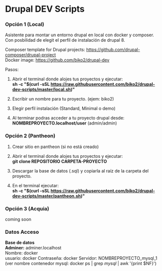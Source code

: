 # Drupal DEV Scripts

### Opción 1 (Local) ###

Asistente para montar un entorno drupal en local con docker y composer.
Con posbilidad de elegit el perfil de instalación de drupal 8.

Composer template for Drupal projects: https://github.com/drupal-composer/drupal-project    
Docker image: https://github.com/biko2/drupal-dev

Pasos:

1. Abrir el terminal donde alojes tus proyectos y ejecutar:  
   **sh -c "$(curl -sSL https://raw.githubusercontent.com/biko2/drupal-dev-scripts/master/local.sh)"**
   
2. Escribir un nombre para tu proyecto. (ejem: biko2)

3. Elegir perfil instalación (Standard, Minimal o demo)

4. Al terminar podras acceder a tu proyecto drupal desde:  
   **NOMBREPROYECTO.localhost/user** (admin/admin)



### Opción 2 (Pantheon) ###

1. Crear sitio en pantheon (si no está creado)

2. Abrir el terminal donde alojes tus proyectos y ejecutar:  
   **git clone REPOSITORIO CARPETA-PROYECTO**

3. Descargar la base de datos (.sql) y copiarla al raíz de la carpeta del proyecto.

4. En el terminal ejecutar:  
   **sh -c "$(curl -sSL https://raw.githubusercontent.com/biko2/drupal-dev-scripts/master/pantheon.sh)"**



### Opción 3 (Acquia) ###
coming soon  


###

### Datos Acceso ###
   
**Base de datos**  
**Adminer:** adminer.localhost  
Nombre: docker  
usuario: docker 
Contraseña: docker 
Servidor: NOMBREPROYECTO_mysql_1  (ver nombre contenedor mysql: docker ps | grep _mysql_ | awk '{print $NF}')
